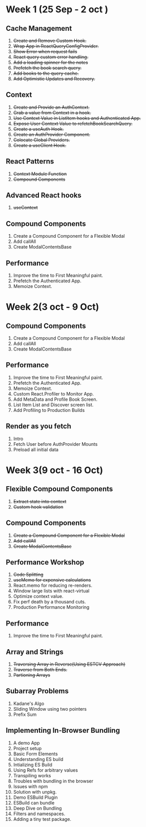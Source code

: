 # Week 1 (25 Sep - 2 oct )

## Cache Management

1. ~~Create and Remove Custom Hook.~~
2. ~~Wrap App in ReactQueryConfigProvider.~~
3. ~~Show Error when request fails~~
4. ~~React query custom error handling.~~
5. ~~Add a loading spinner for the notes~~
6. ~~Prefetch the book search query.~~
7. ~~Add books to the query cache.~~
8. ~~Add Optimistic Updates and Recovery.~~

## Context

1. ~~Create and Provide an AuthContext.~~
2. ~~Grab a value from Context in a hook.~~
3. ~~Use Context Value in ListItem hooks and Authenticated App.~~
4. ~~Expose User Context Value to refetchBookSearchQuery.~~
5. ~~Create a useAuth Hook.~~
6. ~~Create an AuthProvider Component.~~
7. ~~Colocate Global Providers.~~
8. ~~Create a useClient Hook.~~

## React Patterns

1. ~~Context Module Function~~
2. ~~Compound Components~~

## Advanced React hooks

1. ~~useContext~~

## Compound Components

1. Create a Compound Component for a Flexible Modal
2. Add callAll
3. Create ModalContentsBase

## Performance

1. Improve the time to First Meaningful paint.
2. Prefetch the Authenticated App.
3. Memoize Context.

# Week 2(3 oct - 9 Oct)

## Compound Components

1. Create a Compound Component for a Flexible Modal
2. Add callAll
3. Create ModalContentsBase

## Performance

1. Improve the time to First Meaningful paint.
2. Prefetch the Authenticated App.
3. Memoize Context.
4. Custom React.Profiler to Monitor App.
5. Add MetaData and Profile Book Screen.
6. List Item List and Discover screen list.
7. Add Profiling to Production Builds

## Render as you fetch

1. Intro
2. Fetch User before AuthProvider Mounts
3. Preload all initial data

# Week 3(9 oct - 16 Oct)

## Flexible Compound Components

1. ~~Extract state into context~~
2. ~~Custom hook validation~~

## Compound Components

1. ~~Create a Compound Component for a Flexible Modal~~
2. ~~Add callAll~~
3. ~~Create ModalContentsBase~~

## Performance Workshop

1. ~~Code Splitting~~
2. ~~useMemo for expensive calculations~~
3. React.memo for reducing re-renders.
4. Window large lists with react-virtual
5. Optimize context value.
6. Fix perf death by a thousand cuts.
7. Production Performance Monitoring

## Performance

1. Improve the time to First Meaningful paint.

## Array and Strings

1. ~~Traversing Array in Reverse(Using ESTCV Approach)~~
2. ~~Traverse from Both Ends.~~
3. ~~Partioning Arrays~~

## Subarray Problems

1. Kadane's Algo
2. Sliding Window using two pointers
3. Prefix Sum

## Implementing In-Browser Bundling

1. A demo App
2. Project setup
3. Basic Form Elements
4. Understanding ES build
5. Intializing ES Build
6. Using Refs for arbitrary values
7. Transpiling works
8. Troubles with bundling in the browser
9. Issues with npm
10. Solution with unpkg.
11. Demo ESBuild Plugin
12. ESBuild can bundle
13. Deep Dive on Bundling
14. Filters and namespaces.
15. Adding a tiny test package.
